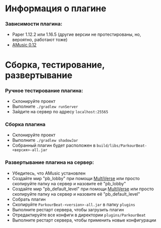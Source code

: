 # Информация о плагине

### Зависимости плагина:

- Paper 1.12.2 или 1.16.5 (другие версии не протестированы, но, вероятно, работают тоже)
- [AMusic 0.12](https://spigotmc.org/resources/108835)

# Сборка, тестирование, развертывание

### Ручное тестирование плагина:

- Склонируйте проект
- Выполните `./gradlew runServer`
- Зайдите на сервер по адресу `localhost:25565`

### Сборка плагина

- Склонируйте проект
- Выполните `./gradlew shadowJar`
- Собранный плагин будет расположен в `build/libs/ParkourBeat-<версия>-all.jar`

### Развертывание плагина на сервер:

- Убедитесь, что AMusic установлен
- Создайте мир "pb_lobby" при помощи [MultiVerse](https://spigotmc.org/resources/390) или просто скопируйте папку на
  сервер и назовите её "pb_lobby"
- Создайте мир "pb_default_level" при помощи [MultiVerse](https://spigotmc.org/resources/390) или просто скопируйте
  папку на сервер и назовите её "pb_default_level"
- Собрать плагин
- Скопируйте `ParkourBeat-<version>-all.jar` в папку `plugins`
- Выполните рестарт сервера, чтобы загрузить плагин
- Отредактируйте все конфиги в директории `plugins/ParkourBeat`
- Выполните рестарт сервера, чтобы применить новые конфигурации
